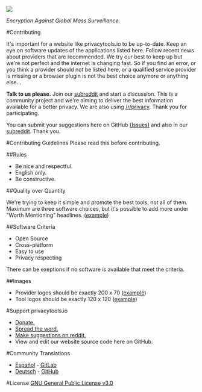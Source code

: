[![](https://www.privacytools.io/img/layout/logo.png)](https://www.privacytools.io/)

_Encryption Against Global Mass Surveillance._

#Contributing

It's important for a website like privacytools.io to be up-to-date. Keep an eye on software updates of the applications listed here. Follow recent news about providers that are recommended. We try our best to keep up but we're not perfect and the internet is changing fast. So if you find an error, or you think a provider should not be listed here, or a qualified service provider is missing or a browser plugin is not the best choice anymore or anything else...

**Talk to us please.** Join our [subreddit](https://www.reddit.com/r/privacytoolsIO/) and start a discussion. This is a community project and we're aiming to deliver the best information available for a better privacy. We are also using [/r/privacy](https://www.reddit.com/r/privacy). Thank you for participating.

You can submit your suggestions here on GitHub [(Issues)](https://github.com/privacytoolsIO/privacytools.io/issues) and also in our [subreddit](https://www.reddit.com/r/privacytoolsIO/). Thank you.


#Contributing Guidelines
Please read this before contributing.

##Rules

- Be nice and respectful.
- English only.
- Be constructive.

##Quality over Quantity

We're trying to keep it simple and promote the best tools, not all of them. Maximum are three software choices, but it's possible to add more under "Worth Mentioning" headlines. ([example](https://www.privacytools.io/#im)) 

##Software Criteria

- Open Source
- Cross-platform
- Easy to use
- Privacy respecting

There can be exeptions if no software is available that meet the criteria.

##Images

- Provider logos should be exactly 200 x 70 ([example](https://www.privacytools.io/img/provider/AirVPN.gif))
- Tool logos should be exactly 120 x 120 ([example](https://www.privacytools.io/img/tools/ChatSecure.png))

#Support privacytools.io

- [Donate.](https://www.privacytools.io/donate.html)
- [Spread the word.](https://www.privacytools.io/#participate)
- [Make suggestions on reddit.](https://www.reddit.com/r/privacytoolsIO/)
- View and edit our website source code here on GitHub.

#Community Translations
- [Español](https://victorhck.gitlab.io/privacytools-es/) - [GitLab](https://gitlab.com/victorhck/privacytools-es)
- [Deutsch](https://privacytools.it-sec.rocks/) - [GitHub](https://github.com/Anon215/privacytools.it-sec.rocks)

#License
[GNU General Public License v3.0](https://github.com/privacytoolsIO/privacytools.io/blob/master/LICENSE.txt)
